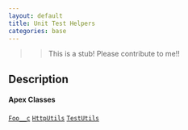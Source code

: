 ```yaml
---
layout: default
title: Unit Test Helpers
categories: base
---
```


>>This is a stub!  Please contribute to me!!

Description
----------------

#### Apex Classes

[`Foo__c`](/api/foo__c.object)
[`HttpUtils`](/api/httputils)
[`TestUtils`](/api/testutils)